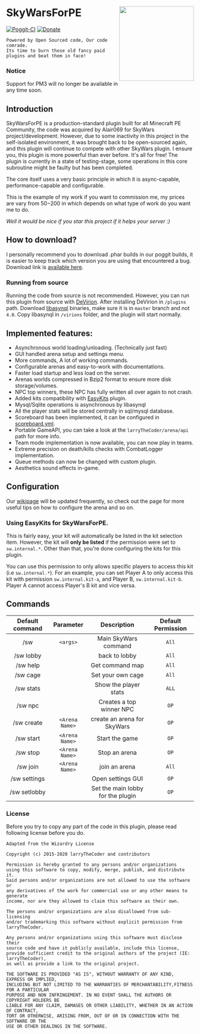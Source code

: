 <!-- 
  The artist for this profile picture is gatodelfuturo
  Twitter: @GatodelFuturo
  Tumblr: https://gatodelfuturo.tumblr.com
 -->
<h1>SkyWarsForPE<img src="https://cdn.discordapp.com/attachments/512987829970665482/785515846092849198/PuppyBox-new-h-trans.png" height="200" width="200" align="right"></img></h1>

[![Poggit-CI](https://poggit.pmmp.io/ci.shield/larryTheCoder/SkyWarsForPE/SkyWarsForPE)](https://poggit.pmmp.io/ci/larryTheCoder/SkyWarsForPE/SkyWarsForPE) [![Donate](https://img.shields.io/badge/donate-PayPal-yellow.svg?style=flat-square)](http://www.paypal.me/Permeable)

    Powered by Open Sourced code, Our code comrade.
    Its time to burn those old fancy paid plugins and beat them in face!

### Notice
Support for PM3 will no longer be available in any time soon.

## Introduction
SkyWarsForPE is a production-standard plugin built for all Minecraft PE Community, the code was acquired by Alair069 for
SkyWars project/development. However, due to some inactivity in this project in the self-isolated environment, it was brought
back to be open-sourced again, and this plugin will continue to compete with other SkyWars plugin. I ensure you, this plugin 
is more powerful than ever before. It's all for free! The plugin is currently in a state of testing-stage, 
some operations in this core subroutine might be faulty but has been completed.

The core itself uses a very basic principle in which it is async-capable, performance-capable and configurable.

This is the example of my work if you want to commission me, my prices are vary from $50-$200 in which depends on what
type of work do you want me to do.

*Well it would be nice if you star this project if it helps your server :)*

## How to download?
I personally recommend you to download .phar builds in our poggit builds, it is easier to keep track which version
you are using that encountered a bug. Download link is [available here](https://poggit.pmmp.io/ci/larryTheCoder/SkyWarsForPE/SkyWarsForPE). 

### Running from source
Running the code from source is not recommended. However, you can run this plugin from source with [DeVirion](https://poggit.pmmp.io/ci/poggit/devirion/DEVirion/dev:33).
After installing DeVirion in `/plugins` path. Download [libasynql](https://poggit.pmmp.io/ci/poggit/libasynql/libasynql/dev:137) binaries, make sure it is in `master` branch and not `4.0`.
Copy libasynql in `/virions` folder, and the plugin will start normally.

## Implemented features:
- Asynchronous world loading/unloading. (Technically just fast)
- GUI handled arena setup and settings menu.
- More commands, A lot of working commands.
- Configurable arenas and easy-to-work with documentations.
- Faster load startup and less load on the server.
- Arenas worlds compressed in Bzip2 format to ensure more disk storage/volumes.
- NPC top winners, these NPC has fully written all over again to not crash.
- Added kits compatibility with [EasyKits](https://github.com/AndreasHGK/EasyKits) plugin.
- Mysql/Sqlite operations is asynchronous by libasynql
- All the player stats will be stored centrally in sql/mysql database.
- Scoreboard has been implemented, it can be configured in [scoreboard.yml](https://github.com/larryTheCoder/SkyWarsForPE/blob/master/resources/scoreboard.yml).
- Portable GameAPI, you can take a look at the `larryTheCoder/arena/api` path for more info.
- Team mode implementation is now available, you can now play in teams.
- Extreme precision on death/kills checks with CombatLogger implementation.
- Queue methods can now be changed with custom plugin.
- Aesthetics sound effects in-game. 

## Configuration
Our [wikipage](https://github.com/larryTheCoder/SkyWarsForPE/wiki) will be updated frequently, so check out the page for more useful
tips on how to configure the arena and so on. 

### Using EasyKits for SkyWarsForPE.
This is fairly easy, your kit will automatically be listed in the kit selection item. However,
the kit will **only be listed** if the permission were set to `sw.internal.*`. Other than that, you're done configuring
the kits for this plugin.

You can use this permission to only allows specific players to access this kit (i.e `sw.internal.*`). For an example,
you can set Player A to only access this kit with permission `sw.internal.kit-a`, and Player B, `sw.internal.kit-b`.
Player A cannot access Player's B kit and vice versa. 

## Commands

| Default command | Parameter | Description | Default Permission |
| :-----: | :-------: | :---------: | :-------: |
| /sw |`<args>` | Main SkyWars command | `All` |
| /sw lobby | | back to lobby | `All` |
| /sw help | | Get command map | `All` |
| /sw cage | | Set your own cage | `All` |
| /sw stats | | Show the player stats | `ALL`|
| /sw npc | | Creates a top winner NPC | `OP` |
| /sw create | `<Arena Name>` | create an arena for SkyWars | `OP` |
| /sw start | `<Arena Name>` | Start the game | `OP` |
| /sw stop | `<Arena Name>` | Stop an arena | `OP` |
| /sw join | `<Arena Name>` | join an arena | `All` |
| /sw settings | | Open settings GUI | `OP` |
| /sw setlobby | | Set the main lobby for the plugin | `OP` |

### License
Before you try to copy any part of the code in this plugin, please read following license before you do.

    Adapted from the Wizardry License

    Copyright (c) 2015-2020 larryTheCoder and contributors

    Permission is hereby granted to any persons and/or organizations
    using this software to copy, modify, merge, publish, and distribute it.
    Said persons and/or organizations are not allowed to use the software or
    any derivatives of the work for commercial use or any other means to generate
    income, nor are they allowed to claim this software as their own.

    The persons and/or organizations are also disallowed from sub-licensing
    and/or trademarking this software without explicit permission from larryTheCoder.

    Any persons and/or organizations using this software must disclose their
    source code and have it publicly available, include this license,
    provide sufficient credit to the original authors of the project (IE: larryTheCoder),
    as well as provide a link to the original project.

    THE SOFTWARE IS PROVIDED "AS IS", WITHOUT WARRANTY OF ANY KIND, EXPRESS OR IMPLIED,
    INCLUDING BUT NOT LIMITED TO THE WARRANTIES OF MERCHANTABILITY,FITNESS FOR A PARTICULAR
    PURPOSE AND NON INFRINGEMENT. IN NO EVENT SHALL THE AUTHORS OR COPYRIGHT HOLDERS BE
    LIABLE FOR ANY CLAIM, DAMAGES OR OTHER LIABILITY, WHETHER IN AN ACTION OF CONTRACT,
    TORT OR OTHERWISE, ARISING FROM, OUT OF OR IN CONNECTION WITH THE SOFTWARE OR THE
    USE OR OTHER DEALINGS IN THE SOFTWARE.
